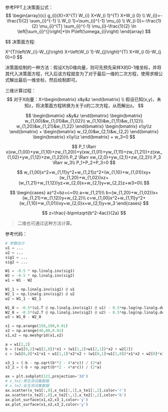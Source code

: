 参考PPT上决策面公式：
$$
\begin{array}{c}
g_{i}(X)=X^{T} W_{i} X+W_{i 1}^{T} X+W_{i 0} \\
W_{i}=-\frac{1}{2} \sum_{i}^{-1} \\
W_{i 1}=\sum_{i}^{-1} \mu_{i} \\
W_{i 0}=-\frac{1}{2} \mu_{i}^{T} \sum_{i}^{-1} \mu_{i}-\frac{1}{2} \ln \left|\sum_{i}^{}\right|+\ln P\left(\omega_{i}\right)
\end{array}
$$

$$
决策面方程:

X^{T}\left(W_{i}-W_{j}\right) X+\left(W_{i 1}-W_{j}\right)^{T} X+W_{i 0}-W_{j 0}=0
$$

决策面绘制的一种方法：假设X为D维向量，则可先预先采样X的D-1维坐标，并将其代入决策面方程，代入后该方程就变为了对于最后一维的二次方程，使用求根公式解出最后一维坐标，然后绘制即可。

三维计算过程：
$$
对于X向量：X=\begin{bmatrix}
x&y&z
\end{bmatrix}
\\
假设已知(x,y)，未知z，将决策面方程转换为关于z的二次方程，从而解出z。
$$

$$
\begin{bmatrix}
x&y&z
\end{bmatrix}
\begin{bmatrix}
w_{1,00}&w_{1,01}&w_{1,02}\\
w_{1,10}&w_{1,11}&w_{1,12}\\
w_{1,20}&w_{1,21}&w_{1,22}
\end{bmatrix}
\begin{bmatrix}
x\\y\\z
\end{bmatrix}
+
\begin{bmatrix}
w_{2,0}&w_{2,1}&w_{2,2}
\end{bmatrix}
\begin{bmatrix}
x\\y\\z
\end{bmatrix}
+
w_3=0
$$

$$
P_1 \Rarr x(xw_{1,00}+yw_{1,10}+zw_{1,20})+y(xw_{1,01}+yw_{1,11}+zw_{1,21})+z(xw_{1,02}+yw_{1,12}+zw_{1,22})\\
P_2 \Rarr xw_{2,0}+yw_{2,1}+zw_{2,2}\\
P_3 \Rarr w_3\\
P_1+P_2+P_3=0
$$

$$
w_{1,00}x^2+w_{1,11}y^2+w_{1,21}z^2+(w_{1,10}+w_{1,01})xy+(w_{1,20}+w_{1,02})xz+(w_{1,21}+w_{1,12})yz+w_{2,0}x+w_{2,1}y+w_{2,2}z+w3=0\\
$$

$$
\begin{cases}
az^2+bz+c=0\\
a=w_{1,21}\\
b=(w_{1,20}+w_{1,02})x+(w_{1,21}+w_{1,12})y+w_{2,2}\\
c=w_{1,00}x^2+w_{1,11}y^2+(w_{1,10}+w_{1,01})xy+w_{2,0}x+w_{2,1}y+w_3
\end{cases}
$$

$$
z=\frac{-b\pm\sqrt{b^2-4ac}}{2a}
$$

> 二维也可通过这种方法计算。



参考代码：

```python
# 参数估计
u1 = ...
u2 = ...
sig1 = ...
sig2 = ...

W1 = -0.5 * np.linalg.inv(sig1)
W2 = -0.5 * np.linalg.inv(sig2)
w1 = W1 - W2

W1_1 = np.linalg.inv(sig1) @ u1
W2_1 = np.linalg.inv(sig2) @ u2
w2 = W1_1 - W2_1

W1_0 = -0.5*(u1.T @ np.linalg.inv(sig1) @ u1) - 0.5*np.log(np.linalg.det(sig1)) + np.log(pw1)
W2_0 = -0.5*(u2.T @ np.linalg.inv(sig2) @ u2) - 0.5*np.log(np.linalg.det(sig2)) + np.log(pw2)
w3 = W1_0 - W2_0

x1 = np.arange(150,190,0.01)
x2 = np.arange(40,80,0.01)
x1,x2 = np.meshgrid(x1,x2)

a = w1[2,2]
b = ((w1[0,2]+w1[2,0])*x1 + (w1[1,2]+w1[2,1])*x2 + w2[2])
c = (w1[0,0]*x1*x1 + w1[1,1]*x2*x2 + (w1[0,1]+w1[1,0])*x1*x2 + w2[0]*x1 + w2[1]*x2) + w3

x3_1 = (-b - np.sqrt(b**2 - 4*a*c)) / (2*a)
x3_2 = (-b + np.sqrt(b**2 - 4*a*c)) / (2*a)

ax = plt.subplot(121,projection='3d')
# x_te1:男生测试集数据
# x_te2:女生测试集数据
ax.scatter(x_te1[:,0],x_te1[:,1],x_te1[:,2],color='r')
ax.scatter(x_te2[:,0],x_te2[:,1],x_te2[:,2],color='b')
ax.plot_surface(x1,x2,x3_1,color='y')
ax.plot_surface(x1,x2,x3_2,color='y')
```



